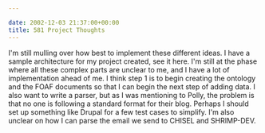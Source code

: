 ```yaml
---

date: 2002-12-03 21:37:00+00:00
title: 581 Project Thoughts
---
```


I'm still mulling over how best to implement these different ideas. I have a sample architecture for my project created, see it here. I'm still at the phase where all these complex parts are unclear to me, and I have a lot of implementation ahead of me. I think step 1 is to begin creating the ontology and the FOAF documents so that I can begin the next step of adding data. I also want to write a parser, but as I was mentioning to Polly, the problem is that no one is following a standard format for their blog. Perhaps I should set up something like Drupal for a few test cases to simplify. I'm also unclear on how I can parse the email we send to CHISEL and SHRIMP-DEV.
